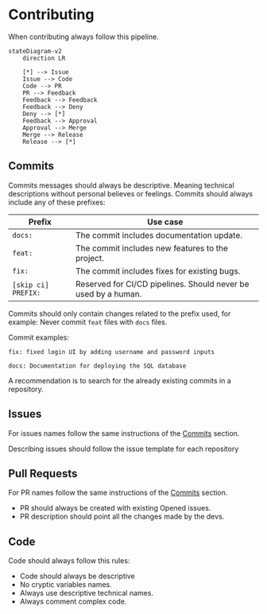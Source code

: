 # Contributing

When contributing always follow this pipeline.

```mermaid
stateDiagram-v2
    direction LR
    
    [*] --> Issue
    Issue --> Code
    Code --> PR
    PR --> Feedback
    Feedback --> Feedback
    Feedback --> Deny
    Deny --> [*]
    Feedback --> Approval
    Approval --> Merge
    Merge --> Release
    Release --> [*]
```

## Commits

Commits messages should always be descriptive. Meaning technical descriptions without personal believes or feelings. Commits should always include any of these prefixes:

| Prefix               | Use case                                                     |
| -------------------- | ------------------------------------------------------------ |
| `docs:`              | The commit includes documentation update.                    |
| `feat:`              | The commit includes new features to the project.             |
| `fix:`               | The commit includes fixes for existing bugs.                 |
| `[skip ci] PREFIX:`  | Reserved for CI/CD pipelines. Should never be used by a human. |

Commits should only contain changes related to the prefix used, for example: Never commit `feat` files with `docs` files.

Commit examples:

```
fix: fixed login UI by adding username and password inputs
```

```
docs: Documentation for deploying the SQL database
```

A recommendation is to search for the already existing commits in a repository.

## Issues

For issues names follow the same instructions of the [Commits](#Commits) section.

Describing issues should follow the issue template for each repository

## Pull Requests

For PR names follow the same instructions of the [Commits](#Commits) section.

- PR should always be created with existing Opened issues.
- PR description should point all the changes made by the devs.

## Code

Code should always follow this rules:

- Code should always be descriptive
- No cryptic variables names.
- Always use descriptive technical names.
- Always comment complex code.
